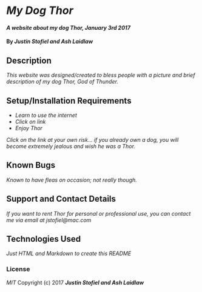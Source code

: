 # _My Dog Thor_

#### _A website about my dog Thor, January 3rd 2017_

#### By _**Justin Stofiel and Ash Laidlaw**_

## Description

_This website was designed/created to bless people with a picture and brief description of my dog Thor, God of Thunder._

## Setup/Installation Requirements

* _Learn to use the internet_
* _Click on link_
* _Enjoy Thor_

_Click on the link at your own risk... if you already own a dog, you will become extremely jealous and wish he was a Thor._

## Known Bugs

_Known to have fleas on occasion; not really though._

## Support and Contact Details

_If you want to rent Thor for personal or professional use, you can contact me via email at jstofiel@mac.com_

## Technologies Used

_Just HTML and Markdown to create this README_

### License

*MIT*
Copyright (c) 2017 **_Justin Stofiel and Ash Laidlaw_**
